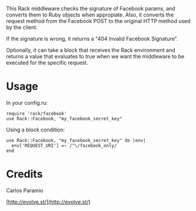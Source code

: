 This Rack middleware checks the signature of Facebook params, and
converts them to Ruby objects when appropiate. Also, it converts
the request method from the Facebook POST to the original HTTP
method used by the client.

If the signature is wrong, it returns a "404 Invalid Facebook Signature".

Optionally, it can take a block that receives the Rack environment
and returns a value that evaluates to true when we want the middleware to
be executed for the specific request.

# Usage

In your config.ru:

    require 'rack/facebook'
    use Rack::Facebook, "my_facebook_secret_key"

Using a block condition:

    use Rack::Facebook, "my_facebook_secret_key" do |env|
      env['REQUEST_URI'] =~ /^\/facebook_only/
    end

# Credits

Carlos Paramio

[http://evolve.st/](http://evolve.st/)